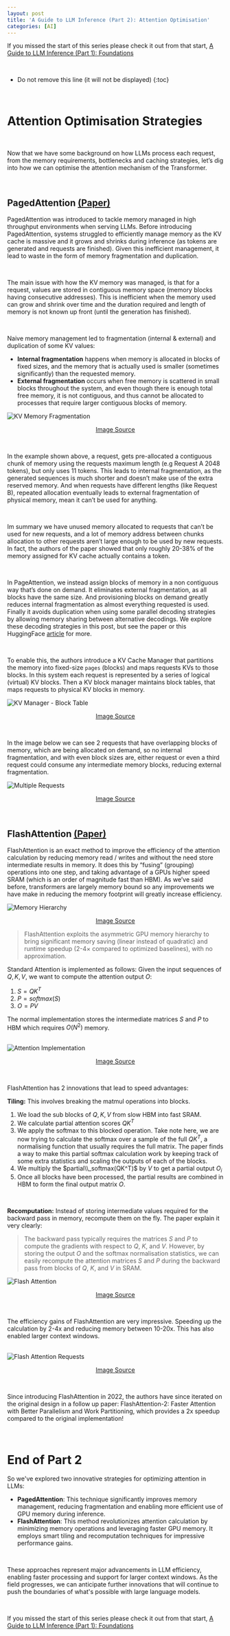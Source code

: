 ```yaml
---
layout: post
title: 'A Guide to LLM Inference (Part 2): Attention Optimisation'
categories: [AI]
---
```


If you missed the start of this series please check it out from that start, [A Guide to LLM Inference (Part 1): Foundations](../llm-inference-1-foundations)

<br>

* Do not remove this line (it will not be displayed)
{:toc}

<br>

# Attention Optimisation Strategies

<br>

Now that we have some background on how LLMs process each request, from the memory requirements, bottlenecks and caching strategies, let’s dig into how we can optimise the attention mechanism of the Transformer. 

<br>

## PagedAttention [(Paper)](https://arxiv.org/pdf/2309.06180)

PagedAttention was introduced to tackle memory managed in high throughput environments when serving LLMs. Before introducing PagedAttention, systems struggled to efficiently manage memory as the KV cache is massive and it grows and shrinks during inference (as tokens are generated and requests are finished). Given this inefficient management, it lead to waste in the form of memory fragmentation and duplication. 

<br>

The main issue with how the KV memory was managed, is that for a request, values are stored in contiguous memory space (memory blocks having consecutive addresses). This is inefficient when the memory used can grow and shrink over time and the duration required and length of memory is not known up front (until the generation has finished). 

<br>

Naive memory management led to fragmentation (internal & external) and duplication of some KV values:

- **Internal fragmentation** happens when memory is allocated in blocks of fixed sizes, and the memory that is actually used is smaller (sometimes significantly) than the requested memory.
- **External fragmentation** occurs when free memory is scattered in small blocks throughout the system, and even though there is enough total free memory, it is not contiguous, and thus cannot be allocated to processes that require larger contiguous blocks of memory.

<img src="/images/llm-inference/vllm_memory_fragmentation.png" alt="KV Memory Fragmentation"/>
<p align="center">
  <a href="https://arxiv.org/pdf/2309.06180">Image Source</a>
</p>

<br>

In the example shown above, a request, gets pre-allocated a contiguous chunk of memory using the requests maximum length (e.g Request A 2048 tokens), but only uses 11 tokens. This leads to internal fragmentation, as the generated sequences is much shorter and doesn’t make use of the extra reserved memory. And when requests have different lengths (like Request B), repeated allocation eventually leads to external fragmentation of physical memory, mean it can’t be used for anything. 

<br>

Im summary we have unused memory allocated to requests that can’t be used for new requests, and a lot of memory address between chunks allocation to other requests aren’t large enough to be used by new requests. In fact, the authors of the paper showed that only roughly 20-38% of the memory assigned for KV cache actually contains a token. 

<br>

In PageAttention, we instead assign blocks of memory in a non contiguous way that’s done on demand. It eliminates external fragmentation, as all blocks have the same size. And provisioning blocks on demand greatly reduces internal fragmentation as almost everything requested is used. Finally it avoids duplication when using some parallel decoding strategies by allowing memory sharing between alternative decodings. We explore these decoding strategies in this post, but see the paper or this HuggingFace [article](https://huggingface.co/blog/how-to-generate) for more.

<br>

To enable this, the authors introduce a KV Cache Manager that partitions the memory into fixed-size `pages` (blocks) and maps requests KVs to those blocks. In this system each request is represented by a series of logical (virtual) KV blocks. Then a KV block manager maintains block tables, that maps requests to physical KV blocks in memory.

<img src="/images/llm-inference/paged_attention_block_table.png" alt="KV Manager - Block Table"/>
<p align="center">
  <a href="https://arxiv.org/pdf/2309.06180">Image Source</a>
</p>

<br>


In the image below we can see 2 requests that have overlapping blocks of memory, which are being allocated on demand, so no internal fragmentation, and with even block sizes are, either request or even a third request could consume any intermediate memory blocks, reducing external fragmentation. 

<img src="/images/llm-inference/paged_attention_overlapping_requests.png" alt="Multiple Requests"/>
<p align="center">
  <a href="https://arxiv.org/pdf/2309.06180">Image Source</a>
</p>

<br>

## FlashAttention [(Paper)](https://arxiv.org/abs/2205.14135)

FlashAttention is an exact method to improve the efficiency of the attention calculation by reducing memory read / writes and without the need store intermediate results in memory. It does this by “fusing” (grouping) operations into one step, and taking advantage of a GPUs higher speed SRAM (which is an order of magnitude fast than HBM). As we’ve said before, transformers are largely memory bound so any improvements we have make in reducing the memory footprint will greatly increase efficiency.

<img src="/images/llm-inference/memory_hierarchy.png" alt="Memory Hierarchy"/>
<p align="center">
  <a href="https://arxiv.org/abs/2205.14135">Image Source</a>
</p>

> FlashAttention exploits the asymmetric GPU memory hierarchy to bring significant memory saving (linear instead of quadratic) and runtime speedup (2-4× compared to optimized baselines), with no approximation.
> 

Standard Attention is implemented as follows: Given the input sequences of $Q, K, V$, we want to compute the attention output $O$: 

1. $S=QK^T$
2. $P  = softmax(S)$
3. $O  = PV$

The normal implementation stores the intermediate matrices $S$ and $P$ to HBM which requires $O(N^2)$ memory.

<br>

<img src="/images/llm-inference/attention_steps.png" alt="Attention Implementation"/>
<p align="center">
  <a href="https://arxiv.org/abs/2205.14135">Image Source</a>
</p>


<br>

FlashAttention has 2 innovations that lead to speed advantages:

**Tiling:** This involves breaking the matmul operations into blocks.

1. We load the sub blocks of $Q, K, V$ from slow HBM into fast SRAM.
2. We calculate partial attention scores $QK^T$
3. We apply the softmax to this blocked operation. Take note here, we are now trying to calculate the softmax over a sample of the full $QK^T$, a normalising function that usually requires the full matrix.  The paper finds a way to make this partial softmax calculation work by keeping track of some extra statistics and scaling the outputs of each of the blocks. 
4. We multiply the $partial\\_softmax(QK^T)$ by $V$ to get a partial output $O_i$
5. Once all blocks have been processed, the partial results are combined in HBM to form the final output matrix $O$.

<br>

**Recomputation:** Instead of storing intermediate values required for the backward pass in memory, recompute them on the fly. 
The paper explain it very clearly:

> The backward pass typically requires the matrices $S$ and $P$ to compute the gradients with respect to $Q$, $K$, and $V$. However, by storing the output $O$ and the softmax normalisation statistics, we can easily recompute the attention matrices $S$ and $P$ during the backward pass from blocks of  $Q$, $K$, and $V$ in SRAM.
>

<img src="/images/llm-inference/flash_attention.png" alt="Flash Attention"/>
<p align="center">
  <a href="https://arxiv.org/abs/2205.14135">Image Source</a>
</p>

<br>

The efficiency gains of FlashAttention are very impressive. Speeding up the calculation by 2-4x and reducing memory between 10-20x. This has also enabled larger context windows. 

<br>

<img src="/images/llm-inference/flash_attention_results.png" alt="Flash Attention Requests"/>
<p align="center">
  <a href="https://www.youtube.com/watch?v=gMOAud7hZg4">Image Source</a>
</p>

<br>


Since introducing FlashAttention in 2022, the authors have since iterated on the original design in a follow up paper: FlashAttention-2: Faster Attention with Better Parallelism and Work Partitioning, which provides a 2x speedup compared to the original implementation! 

<br>

# End of Part 2

So we've explored two innovative strategies for optimizing attention in LLMs:

- **PagedAttention**: This technique significantly improves memory management, reducing fragmentation and enabling more efficient use of GPU memory during inference.
- **FlashAttention**: This method revolutionizes attention calculation by minimizing memory operations and leveraging faster GPU memory. It employs smart tiling and recomputation techniques for impressive performance gains.

<br>

These approaches represent major advancements in LLM efficiency, enabling faster processing and support for larger context windows. As the field progresses, we can anticipate further innovations that will continue to push the boundaries of what's possible with large language models.

<br>

If you missed the start of this series please check it out from that start, [A Guide to LLM Inference (Part 1): Foundations](../llm-inference-1-foundations)

<br><br>